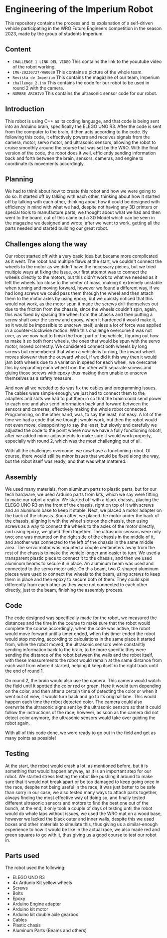Engineering of the Imperium Robot
=====================


This repository contains the process and its explanation of a self-driven vehicle participating in the WRO Future Engineers competition in the season 2023, made by the group of students Imperium.
## Content
* `CHALLENGE 1 LINK DEL VIDEO` This contains the link to the youutube video of the robot working.
* `IMG-20230727-WA0030` This contains a picture of the whole team.
* `Revista de Imperium` This contains the magazine of our team, Imperium 
* `challenge_2.ino` This contains the code for our robot to be used in round 2 with the camera.
* `NOMBRE ARCHIVO` This contains the ultrasonic sensor code for our robot.

## Introduction

This robot is using C++ as its coding language, and that code is being sent into an Arduino brain, specifically the ELEGO UNO R3. After the code is sent from the computer to the brain, it then acts according to the code. By following this code, it effectively powers and receives signals from the camera, motor, servo motor, and ultrasonic sensors, allowing the robot to cruise smoothly around the course that was set by the WRO. With the final version of the code, the robot does it well, efficiently sending information back and forth between the brain, sensors, cameras, and engine to coordinate its movements accordingly.

 ## Planning

We had to think about how to create this robot and how we were going to do so. It started off by talking with each other, thinking about how it started off by talking with each other, thinking about how it could be designed with efficiency in mind with what we had, despite not having any 3D printers or special tools to manufacture parts, we thought about what we had and then went to the board, out of this came out a 3D Model which can be seen in the magazine we designed and wrote, after we went to work, getting all the parts needed and started building our great robot.
 
 ## Challenges along the way

Our robot started off with a very basic idea but became more complicated as it went. The robot had multiple flaws at the start, we couldn't connect the wheels to the motor as we didn't have the necessary pieces, but we tried multiple ways at fixing the issue, our first attempt was to connect the wheels directly to the motors, but this didn't work to what we needed as it left the wheels too close to the center of mass, making it extremely unstable when turning and moving forward, however we found a different way, if we had long screws we could pass them through the wheel and then attach them to the motor axles by using epoxy, but we quickly noticed that this would not work, as the motor spun it made the screws drill themselves out due to the friction from the chassis, since the wheels couldn't spin, again, this was fixed by spacing the wheel from the chassis and then putting a screw shaft over the screw and epoxy, when it hardened it would make it, so it would be impossible to unscrew itself, unless a lot of force was applied in a counter-clockwise motion.
With this challenge overcome it was not over, as we now had to finish the front part of the vehicle, figuring out how to make it so both front wheels, the ones that would be spun with the servo motor, moved correctly. We considered connect both wheels by long screws but remembered that when a vehicle is turning, the inward wheel moves slowewr than the outward wheel, if we did it this way then it would jam both wheels due to a variation in speed for each wheel, we overcame this by separating each wheel from the other with separate screws and gluing those screws with epoxy thus making them unable to unscrew themselves as a safety measure.

And now all we needed to do was fix the cables and programming issues. The cables were simple enough; we just had to connect them to the adapters and slots we had to put them in so that the brain could send power to each one and also send information back and forward between the sensors and cameras, effectively making the whole robot connected. Programming, on the other hand, was, to say the least, not easy. A lot of the time we had a code that we thought would work, but then the robot would not even move, disappointing to say the least, but slowly and carefully we adjusted the code to the point where now we have a fully functioning robot!, after we added minor adjustments to make sure it would work properly, especially with round 2, which was the most challenging out of all.

With all the challenges overcome, we now have a functioning robot. Of course, there would still be minor issues that would be fixed along the way, but the robot itself was ready, and that was what mattered.

## Assembly

We used many materials, from aluminum parts to plastic parts, but for our tech hardware, we used Arduino parts from kits, which we say were fitting to make our robot a reality. We started off with a black chassis, placing the ELEGO UNO R3 on the front of the chassis, right on top of it with screws and an aluminum base to keep it stable. Next, we placed a motor adapter on the back of the chassis. Soon after, we placed the motor under the back of the chassis, aligning it with the wheel slots on the chassis, then using screws as a way to connect the wheels to the axles of the motor directly, and using epoxy, we glued them together. The ultrasonic sensors were only two; one was mounted on the right side of the chassis in the middle of it, and another was connected to the left of the chassis in the same middle area. The servo motor was mounted a couple centimeters away from the rest of the chassis to make the vehicle longer and easier to turn. We used a transparent plastic piece to connect it to the chassis, and then we used aluminum beams to secure it in place. An aluminum beam was used and connected to the servo motor axle. On this beam, two C-shaped aluminum pieces were used to connect the wheels to the beam, using screws to keep them in place and then epoxy to secure both of them. They could spin differently from each other as they were not connected to each other directly, just to the beam, finishing the assembly process.

## Code

The code designed was specifically made for the robot, we measured the distances and the time in the course to make sure that the robot would complete the course accordingly, when the code was active, the robot would move forward until a timer ended, when this timer ended the robot would stop moving, according to calculations in the same place it started from, while the robot moved, the ultrasonic sensors were constantly sending information back to the brain, to be more specific they were sending the distance of the robot between the walls and the robot itself, with these measurements the robot would remain at the same distance from each wall from where it started, helping it keep itself in the right track until the end of round 1.

On round 2, the brain would also use the camera. This camera would watch the field until it spotted the color red or green. Here it would turn depending on the color, and then after a certain time of detecting the color or when it went out of view, it would turn back and go to its original lane. This would happen each time the robot detected color. The camera could also overwrite the ultrasonic signs sent by the ultrasonic sensors so that it could follow the instructions of the race; however, as soon as the camera did not detect color anymore, the ultrasonic sensors would take over guiding the robot again.

With all of this code done, we were ready to go out in the field and get as many points as possible!

## Testing

At the start, the robot would crash a lot, as mentioned before, but it is something that would happen anyway, as it is an important step for our robot. We started stress testing the robot like pushing it around to make sure that it would not break apart or be too damaged to keep going once in the race, despite not being useful in the race, it was just better to be safe than sorry in our case, we also tested many ways to attach parts together, always finding the most effective way of doing so, and finally tested different ultrasonic sensors and motors to find the best one out of the bunch, at the end, it only took a couple of days of testing until the robot would do whole laps without issues, we used the WRO mat on a wood base, however we lacked the black outer and inner walls, despite this we used boxes and other materials to simulate this, thus giving us a similar-enough experience to how it would be like in the actual race, we also made red and green squares to go with it, thus giving us a good course to test our robot in.
## Parts used

The robot used the following:
* ELEGO UNO R3
* 4x Ardunio Kit yellow wheels
* Screws
* Bolts
* Epoxy
* Arduino Engine adapter
* Arduino kit motor
* Arduino kit double axle gearbox
* Cables
* Plastic chasis
* Aluminum Parts (Beams and others)

